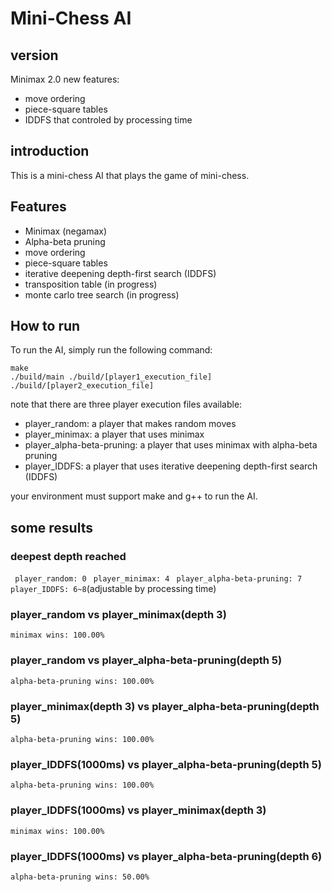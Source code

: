 # Mini-Chess AI
## version
Minimax 2.0
new features:
- move ordering
- piece-square tables
- IDDFS that controled by processing time 

## introduction
This is a mini-chess AI that plays the game of mini-chess.
## Features
- Minimax (negamax)
- Alpha-beta pruning
- move ordering
- piece-square tables
- iterative deepening depth-first search (IDDFS)
- transposition table (in progress)
- monte carlo tree search (in progress)

## How to run

To run the AI, simply run the following command:

```
make
./build/main ./build/[player1_execution_file] ./build/[player2_execution_file]
```

note that there are three player execution files available:

- player_random: a player that makes random moves
- player_minimax: a player that uses minimax 
- player_alpha-beta-pruning: a player that uses minimax with alpha-beta pruning
- player_IDDFS: a player that uses iterative deepening depth-first search (IDDFS)

your environment must support make and g++ to run the AI.

## some results
### deepest depth reached
``` player_random: 0```
``` player_minimax: 4```
``` player_alpha-beta-pruning: 7```
``` player_IDDFS: 6~8```(adjustable by processing time)
### player_random vs player_minimax(depth 3)
```minimax wins: 100.00%```
### player_random vs player_alpha-beta-pruning(depth 5)
```alpha-beta-pruning wins: 100.00%```
### player_minimax(depth 3) vs player_alpha-beta-pruning(depth 5)
```alpha-beta-pruning wins: 100.00%```
### player_IDDFS(1000ms) vs player_alpha-beta-pruning(depth 5)
```alpha-beta-pruning wins: 100.00%```
### player_IDDFS(1000ms) vs player_minimax(depth 3)
```minimax wins: 100.00%```
### player_IDDFS(1000ms) vs player_alpha-beta-pruning(depth 6)
```alpha-beta-pruning wins: 50.00%```
